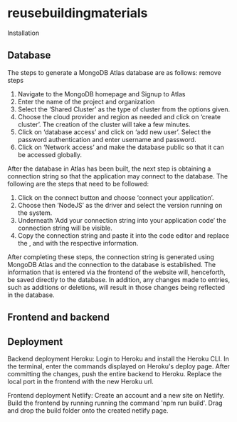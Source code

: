 # reusebuildingmaterials

Installation

## Database
The steps to generate a MongoDB Atlas database are as follows: remove steps
1.	Navigate to the MongoDB homepage and Signup to Atlas
2.	Enter the name of the project and organization
3.	Select the ‘Shared Cluster’ as the type of cluster from the options given. 
4.	Choose the cloud provider and region as needed and click on ‘create cluster’. The creation of the cluster will take a few minutes.
5.	Click on ‘database access’ and click on ‘add new user’. Select the password authentication and enter username and password.
6.	Click on ‘Network access’ and make the database public so that it can be accessed globally.

After the database in Atlas has been built, the next step is obtaining a connection string so that the application may connect to the database. The following are the steps that need to be followed:
1.	Click on the connect button and choose ‘connect your application’.
2.	Choose then ‘NodeJS’ as the driver and select the version running on the system.
3.	Underneath ‘Add your connection string into your application code’ the connection string will be visible.
4.	Copy the connection string and paste it into the code editor and replace the <username>, <password> and <myFirstDatabase> with the respective information.
  
After completing these steps, the connection string is generated using MongoDB Atlas and the connection to the database is established. The information that is entered via the frontend of the website will, henceforth, be saved directly to the database. In addition, any changes made to entries, such as additions or deletions, will result in those changes being reflected in the database.


## Frontend and backend

## Deployment
Backend deployment Heroku: Login to Heroku and install the Heroku CLI. In the terminal, enter the commands displayed on Heroku's deploy page. After committing the changes, push the entire backend to Heroku. Replace the local port in the frontend with the new Heroku url.

Frontend deployment Netlify: Create an account and a new site on Netlify. Build the frontend by running running the command 'npm run build'. Drag and drop the build folder onto the created netlify page.

